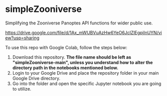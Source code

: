 # simpleZooniverse
Simplifying the Zooniverse Panoptes API functions for wider public use.

https://drive.google.com/file/d/1Ax_mWUBVuAzHw6YeO6JcIZlEgpjlnUYN/view?usp=sharing

To use this repo with Google Colab, follow the steps below:
1. Download this repository. **The file name should be left as "simpleZooniverse-main", unless you understand how to alter the directory path in the notebooks mentioned below.**
2. Login to your Google Drive and place the repository folder in your main Google Drive directory.
3. Go into the folder and open the specific Jupyter notebook you are going to utilize.
